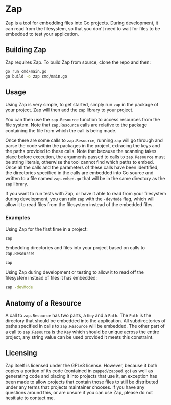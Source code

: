 # Zap
Zap is a tool for embedding files into Go projects. During development, it can
read from the filesystem, so that you don't need to wait for files to be 
embedded to test your application.

## Building Zap
Zap requires Zap. To build Zap from source, clone the repo and then:
``` bash
go run cmd/main.go
go build -o zap cmd/main.go
```

## Usage
Using Zap is very simple, to get started, simply run `zap` in the package of
your project. Zap will then add the `zap` library to your project. 

You can then use the `zap.Resource` function to access resources from the file
system. Note that `zap.Resource` calls are relative to the package containing
the file from which the call is being made.

Once there are some calls to `zap.Resource`, running `zap` will go through and
parse the code within the packages in the project, extracing the keys and
the paths provided to these calls. Note that because the scanning takes place 
before execution, the arguments passed to calls to `zap.Resource` must be 
string literals, otherwise the tool cannot find which paths to embed. Once all
the calls and the parameters of these calls have been identified, the
directories specified in the calls are embedded into Go source and written to
a file named `zap.embed.go` that will be in the same directory as the `zap`
library.

If you want to run tests with Zap, or have it able to read from your filesystem
during development, you can ruin `zap` with the `-devMode` flag, which will
allow it to read files from the filesystem instead of the embedded files.

### Examples
Using Zap for the first time in a project:
``` bash
zap
```

Embedding directories and files into your project based on calls to 
`zap.Resource`:
```bash
zap
```

Using Zap during development or testing to allow it to read off the filesystem
instead of files it has embedded:
```bash
zap -devMode
```

## Anatomy of a Resource
A call to `zap.Resource` has two parts, a `Key` and a `Path`. The `Path` is the
directory that should be embedded into the application. All subdirectories of
paths specified in calls to `zap.Resource` will be embedded. The other part of
a call to `zap.Resource` is the `Key` which should be unique across the entire
project, any string value can be used provided it meets this constraint.

## Licensing
Zap itself is licensed under the GPLv3 license. However, because it both copies
a portion of its code (contained in `zapped/zapped.go`) as well as generating
code and placing it into projects that use it, an exception has been made to 
allow projects that contain those files to still be distributed under any terms
that projects maintainer chooses. If you have any questions around this, or are
unsure if you can use Zap, please do not hesitiate to contact me.